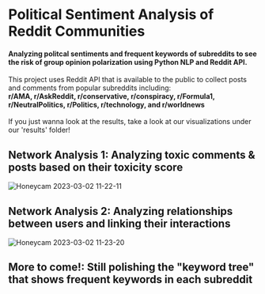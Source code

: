 # Political Sentiment Analysis of Reddit Communities
#### Analyzing politcal sentiments and frequent keywords of subreddits to see the risk of group opinion polarization using Python NLP and Reddit API.
This project uses Reddit API that is available to the public to collect posts and comments from popular subreddits including:<br> **r/AMA, r/AskReddit, r/conservative, r/conspiracy, r/Formula1, r/NeutralPolitics, r/Politics, r/technology, and r/worldnews**
<br><br> If you just wanna look at the results, take a look at our visualizations under our 'results' folder!

## Network Analysis 1: Analyzing toxic comments & posts based on their toxicity score
![Honeycam 2023-03-02 11-22-11](https://user-images.githubusercontent.com/79275984/222531013-82c00d64-b2f3-48d2-92f5-176a81efc44a.gif)

## Network Analysis 2: Analyzing relationships between users and linking their interactions
![Honeycam 2023-03-02 11-23-20](https://user-images.githubusercontent.com/79275984/222531079-0286bbe0-e23e-4c35-a53c-2718e37dea8d.gif)

## More to come!: Still polishing the "keyword tree" that shows frequent keywords in each subreddit
